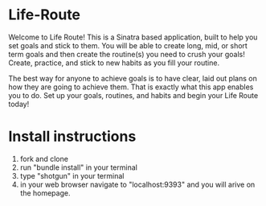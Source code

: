 # Life-Route
Welcome to Life Route! This is a Sinatra based application, built to help you set goals and stick to them. You will be able to create long, mid, or short term goals and then create the routine(s) you need to crush your goals! Create, practice, and stick to new habits as you fill your routine. 

The best way for anyone to achieve goals is to have clear, laid out plans on how they are going to achieve them. That is exactly what this app enables you to do. 
Set up your goals, routines, and habits and begin your Life Route today!

# Install instructions

1. fork and clone
2. run "bundle install" in your terminal 
3. type "shotgun" in your terminal
4. in your web browser navigate to "localhost:9393" and you will arive on the homepage. 
